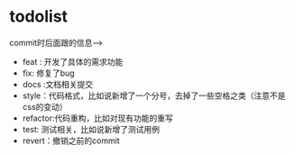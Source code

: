 # todolist
commit时后面跟的信息-->
* feat : 开发了具体的需求功能
* fix: 修复了bug
* docs :文档相关提交
* style：代码格式，比如说新增了一个分号，去掉了一些空格之类（注意不是css的变动）
* refactor:代码重构，比如对现有功能的重写
* test: 测试相关，比如说新增了测试用例
* revert：撤销之前的commit
